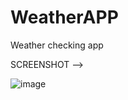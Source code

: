 # WeatherAPP
Weather checking app 

SCREENSHOT -->

![image](https://user-images.githubusercontent.com/64436011/134903287-59ac1781-18b1-4111-b199-6553a6a82c88.png)

